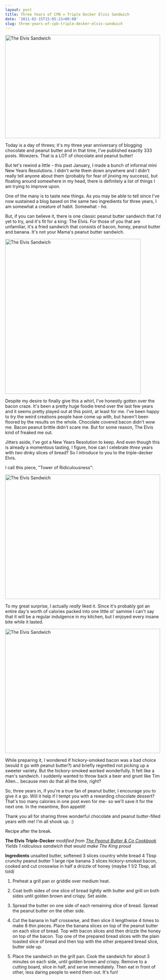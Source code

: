 ```yaml
---
layout: post
title: Three Years of CPB = Triple Decker Elvis Sandwich
date: '2011-02-15T15:05:21+00:00'
slug: three-years-of-cpb-triple-decker-elvis-sandwich
---
```

<a title="The Elvis Sandwich by kstar810, on Flickr" href="http://www.flickr.com/photos/kstar810/5448106879/"><img src="http://farm6.static.flickr.com/5179/5448106879_c694af8a75.jpg" alt="The Elvis Sandwich" width="500" height="333" /></a>

Today is a day of threes; it's my three year anniversary of blogging chocolate and peanut butter and in that time, I've published exactly 333 posts. Wowzers. That is a LOT of chocolate and peanut butter!

But let's rewind a little - this past January, I made a bunch of informal mini New Years Resolutions. I didn't write them down anywhere and I didn't really tell anyone about them (probably for fear of jinxing my success), but floating around somewhere in my head, there is definitely a list of things I am trying to improve upon.

One of the many is to taste new things. As you may be able to tell since I've now sustained a blog based on the same two ingredients for three years, I am somewhat a creature of habit. Somewhat - <em>ha</em>.

But, if you can believe it, there is one classic peanut butter sandwich that I'd yet to try, and it's fit for a king: The Elvis. For those of you that are unfamiliar, it's a fried sandwich that consists of bacon, honey, peanut butter and banana. It's not your Mama's peanut butter sandwich.

<a title="The Elvis Sandwich by kstar810, on Flickr" href="http://www.flickr.com/photos/kstar810/5448107245/"><img src="http://farm6.static.flickr.com/5172/5448107245_aa017eeb95.jpg" alt="The Elvis Sandwich" width="437" height="500" /></a>

Despite my desire to finally give this a whirl, I've honestly gotten over the bacon craze. It's been a pretty huge foodie trend over the last few years and it seems pretty played out at this point, at least for me. I've been happy to try the weird creations people have come up with, but haven't been floored by the results on the whole. Chocolate covered bacon didn't wow me. Bacon peanut brittle didn't scare me. But for some reason, The Elvis kind of freaked me out.

Jitters aside, I've got a New Years Resolution to keep. And even though this is already a momentous tasting, I figure, how can I celebrate <em>three</em> years with <em>two</em> dinky slices of bread? So I introduce to you to the triple-decker Elvis.

I call this piece, "Tower of Ridiculousness":

<a title="The Elvis Sandwich by kstar810, on Flickr" href="http://www.flickr.com/photos/kstar810/5448107087/"><img src="http://farm6.static.flickr.com/5134/5448107087_01bb8d7961.jpg" alt="The Elvis Sandwich" width="500" height="402" /></a>

To my great surprise, I actually <em>really</em> liked it. Since it's probably got an entire day's worth of calories packed into one little ol' sammie I can't say that it will be a regular indulgence in my kitchen, but I enjoyed every insane bite while it lasted.

<a title="The Elvis Sandwich by kstar810, on Flickr" href="http://www.flickr.com/photos/kstar810/5448107477/"><img src="http://farm6.static.flickr.com/5299/5448107477_0869ea8c68.jpg" alt="The Elvis Sandwich" width="500" height="401" /></a>

While preparing it, I wondered if hickory-smoked bacon was a bad choice (would it go with peanut butter?) and briefly regretted not picking up a sweeter variety. But the hickory-smoked worked wonderfully. It felt like a man's sandwich. I suddenly wanted to throw back a beer and grunt like Tim Allen... because men do that all the time, right?

So, three years in, if you're a true fan of peanut butter, I encourage you to give it a go. Will it help if I tempt you with a rewarding chocolate dessert? That's too many calories in one post even for me- so we'll save it for the next one. In the meantime, Bon appetit!

Thank you all for sharing three wonderful chocolate and peanut butter-filled years with me! I'm all shook up. :)

Recipe after the break.

<!--more-->
<div class="recipe"><strong>The Elvis Triple-Decker</strong>
<em>modified from <a href="http://ilovepeanutbutter.com/index.php/gear/pbcocookbook.html">The Peanut Butter &amp; Co Cookbook</a>
Yields 1 ridiculous sandwich that would make The King proud</em>

<strong>Ingredients</strong>
unsalted butter, softened
3 slices country white bread
4 Tbsp crunchy peanut butter
1 large ripe banana
3 slices hickory-smoked bacon, cooked and cut crosswise in half
a drizzle of honey (maybe 1 1/2 Tbsp, all told)

1. Preheat a grill pan or griddle over medium heat.

2. Coat both sides of one slice of bread lightly with butter and grill on both sides until golden brown and crispy. Set aside.

3. Spread the butter on one side of each remaining slice of bread. Spread the peanut butter on the other side.

4. Cut the banana in half crosswise, and then slice it lengthwise 4 times to make 8 thin pieces. Place the banana slices on top of the peanut butter on each slice of bread. Top with bacon slices and then drizzle the honey on top of the bacon. Top one of the prepared bread slices with the plain toasted slice of bread and then top with the other prepared bread slice, butter side up.

5. Place the sandwich on the grill pan. Cook the sandwich for about 3 minutes on each side, until golden brown and crispy. Remove to a cutting board, slice in half, and serve immediately. Then eat in front of other, less daring people to weird them out. It's fun!

</div>
